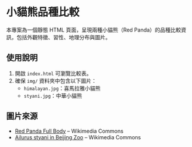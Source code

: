 # 小貓熊品種比較

本專案為一個靜態 HTML 頁面，呈現兩種小貓熊（Red Panda）的品種比較資訊，包括外觀特徵、習性、地理分布與圖片。

## 使用說明

1. 開啟 `index.html` 可瀏覽比較表。
2. 確保 `img/` 資料夾中包含以下圖片：
   - `himalayan.jpg`：喜馬拉雅小貓熊
   - `styani.jpg`：中華小貓熊

## 圖片來源

- [Red Panda Full Body](https://commons.wikimedia.org/wiki/File:RedPandaFullBody.JPG) – Wikimedia Commons
- [Ailurus styani in Beijing Zoo](https://commons.wikimedia.org/wiki/File:Ailurus_styani_in_Beijing_Zoo_02.JPG) – Wikimedia Commons
